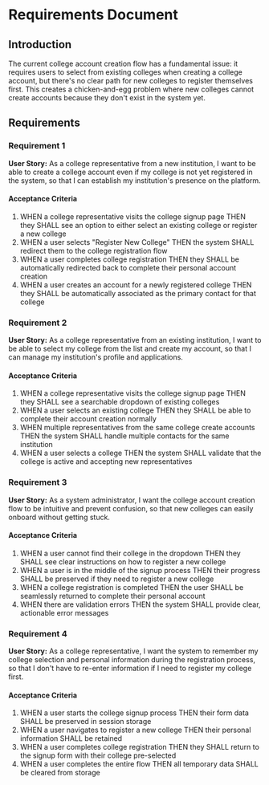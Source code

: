 # Requirements Document

## Introduction

The current college account creation flow has a fundamental issue: it requires users to select from existing colleges when creating a college account, but there's no clear path for new colleges to register themselves first. This creates a chicken-and-egg problem where new colleges cannot create accounts because they don't exist in the system yet.

## Requirements

### Requirement 1

**User Story:** As a college representative from a new institution, I want to be able to create a college account even if my college is not yet registered in the system, so that I can establish my institution's presence on the platform.

#### Acceptance Criteria

1. WHEN a college representative visits the college signup page THEN they SHALL see an option to either select an existing college or register a new college
2. WHEN a user selects "Register New College" THEN the system SHALL redirect them to the college registration flow
3. WHEN a user completes college registration THEN they SHALL be automatically redirected back to complete their personal account creation
4. WHEN a user creates an account for a newly registered college THEN they SHALL be automatically associated as the primary contact for that college

### Requirement 2

**User Story:** As a college representative from an existing institution, I want to be able to select my college from the list and create my account, so that I can manage my institution's profile and applications.

#### Acceptance Criteria

1. WHEN a college representative visits the college signup page THEN they SHALL see a searchable dropdown of existing colleges
2. WHEN a user selects an existing college THEN they SHALL be able to complete their account creation normally
3. WHEN multiple representatives from the same college create accounts THEN the system SHALL handle multiple contacts for the same institution
4. WHEN a user selects a college THEN the system SHALL validate that the college is active and accepting new representatives

### Requirement 3

**User Story:** As a system administrator, I want the college account creation flow to be intuitive and prevent confusion, so that new colleges can easily onboard without getting stuck.

#### Acceptance Criteria

1. WHEN a user cannot find their college in the dropdown THEN they SHALL see clear instructions on how to register a new college
2. WHEN a user is in the middle of the signup process THEN their progress SHALL be preserved if they need to register a new college
3. WHEN a college registration is completed THEN the user SHALL be seamlessly returned to complete their personal account
4. WHEN there are validation errors THEN the system SHALL provide clear, actionable error messages

### Requirement 4

**User Story:** As a college representative, I want the system to remember my college selection and personal information during the registration process, so that I don't have to re-enter information if I need to register my college first.

#### Acceptance Criteria

1. WHEN a user starts the college signup process THEN their form data SHALL be preserved in session storage
2. WHEN a user navigates to register a new college THEN their personal information SHALL be retained
3. WHEN a user completes college registration THEN they SHALL return to the signup form with their college pre-selected
4. WHEN a user completes the entire flow THEN all temporary data SHALL be cleared from storage